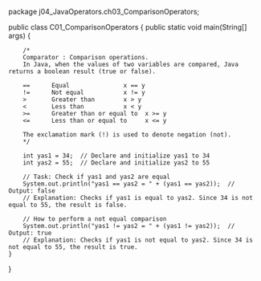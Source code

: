 package j04_JavaOperators.ch03_ComparisonOperators;

public class C01_ComparisonOperators {
    public static void main(String[] args) {

        /*
        Comparator : Comparison operations.
        In Java, when the values of two variables are compared, Java returns a boolean result (true or false).

        ==      Equal               x == y
        !=      Not equal           x != y
        >       Greater than        x > y
        <       Less than           x < y
        >=      Greater than or equal to  x >= y
        <=      Less than or equal to     x <= y

        The exclamation mark (!) is used to denote negation (not).
        */

        int yas1 = 34;  // Declare and initialize yas1 to 34
        int yas2 = 55;  // Declare and initialize yas2 to 55

        // Task: Check if yas1 and yas2 are equal
        System.out.println("yas1 == yas2 = " + (yas1 == yas2));  // Output: false
        // Explanation: Checks if yas1 is equal to yas2. Since 34 is not equal to 55, the result is false.

        // How to perform a not equal comparison
        System.out.println("yas1 != yas2 = " + (yas1 != yas2));  // Output: true
        // Explanation: Checks if yas1 is not equal to yas2. Since 34 is not equal to 55, the result is true.
    }
}
